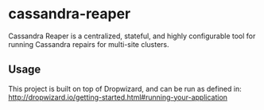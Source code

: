 cassandra-reaper
================

Cassandra Reaper is a centralized, stateful, and highly configurable tool for running Cassandra
repairs for multi-site clusters.


Usage
-----

This project is built on top of Dropwizard, and can be run as defined in:
http://dropwizard.io/getting-started.html#running-your-application
